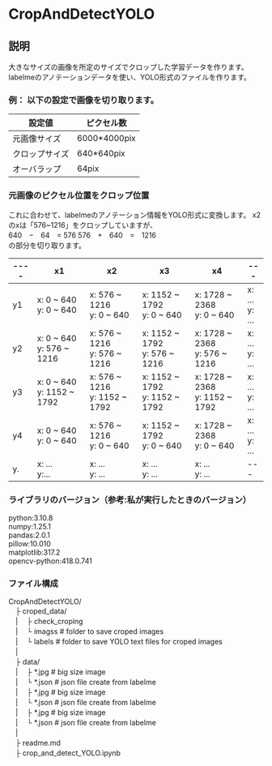 # CropAndDetectYOLO

## 説明
大きなサイズの画像を所定のサイズでクロップした学習データを作ります。
labelmeのアノテーションデータを使い、YOLO形式のファイルを作ります。

### 例： 以下の設定で画像を切り取ります。
|設定値|ピクセル数|
|----|----|
|元画像サイズ|6000*4000pix|
|クロップサイズ|640*640pix|
|オーバラップ|64pix|

### 元画像のピクセル位置をクロップ位置
これに合わせて、labelmeのアノテーション情報をYOLO形式に変換します。
x2のxは「576~1216」をクロップしていますが、  
640　−　64　= 576
576　+　640　=　1216  
の部分を切り取ります。

|----|x1|x2|x3|x4|---|
|----|----|----|----|----|---|
|y1|x: 0 ~ 640 </br>y: 0 ~ 640|x: 576 ~ 1216</br>y: 0 ~ 640|x: 1152 ~ 1792</br>y: 0 ~ 640|x: 1728 ~ 2368</br>y: 0 ~ 640|x: ...</br>y: ...|
|y2|x: 0 ~ 640 </br>y: 576 ~ 1216|x: 576 ~ 1216</br>y: 576 ~ 1216|x: 1152 ~ 1792</br>y: 576 ~ 1216|x: 1728 ~ 2368</br>y: 576 ~ 1216|x: ...</br>y: ...|
|y3|x: 0 ~ 640 </br>y: 1152 ~ 1792|x: 576 ~ 1216</br>y: 1152 ~ 1792|x: 1152 ~ 1792</br>y: 1152 ~ 1792|x: 1728 ~ 2368</br>y: 1152 ~ 1792|x: ...</br>y: ...|
|y4|x: 0 ~ 640 </br>y: 0 ~ 640|x: 576 ~ 1216</br>y: 0 ~ 640|x: 1152 ~ 1792</br>y: 0 ~ 640|x: 1728 ~ 2368</br>y: 0 ~ 640|x: ...</br>y: ...|
|y.|x: ... </br>y:...|x: ...</br>y: ...|x: ...</br>y: ...|x: ...</br>y: ...|---|


### ライブラリのバージョン（参考:私が実行したときのバージョン）
python:3.10.8  
numpy:1.25.1  
pandas:2.0.1  
pillow:10.010  
matplotlib:317.2  
opencv-python:418.0.741  

### ファイル構成

CropAndDetectYOLO/  
　├ croped_data/  
　|　  ├ check_croping  
　|　  └ imagss     # folder to save croped images  
　|　  └ labels     # folder to save YOLO text files for croped images  
　|　  
　├ data/   
　|　  ├ *.jpg      # big size image  
　|　  └ *.json     # json file create from labelme  
　|　  ├ *.jpg      # big size image  
　|　  └ *.json     # json file create from labelme  
　|　  ├ *.jpg      # big size image  
　|　  └ *.json     # json file create from labelme  
　|　  
　├ readme.md  
　├ crop_and_detect_YOLO.ipynb
